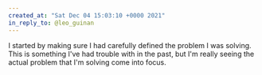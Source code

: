 ```yaml
---
created_at: "Sat Dec 04 15:03:10 +0000 2021"
in_reply_to: @leo_guinan
---
```


I started by making sure I had carefully defined the problem I was solving. This is something I've had trouble with in the past, but I'm really seeing the actual problem that I'm solving come into focus.
